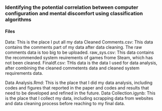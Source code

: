 <h3>Identifying the potential correlation between computer configuration and mental discomfort using classification algorithms</h3>

<h4>Files</h4>
Data: This is the place I put all my data
  Cleaned Comments.csv: This data contains the comments part of my data after data cleaning. The raw comments data is too big to be uploaded.
  raw_sys.csv: This data contains the recommended system reuirements of games frome Steam, which has not been cleaned.
  Finaldf.csv: THis data is the data I used for data analysis, after combining the cleaned commetents data and cleaned system requirements data. 
 
Data Analysis.Rmd: This is the place that I did my data analysis, including codes and figures that reported in the paper and codes and results that need to be developed and refined in the future.
Data Collection.igynb: This is the place that I collect my data, including scrapping data from websites and data cleaning process before reaching to my final data.
